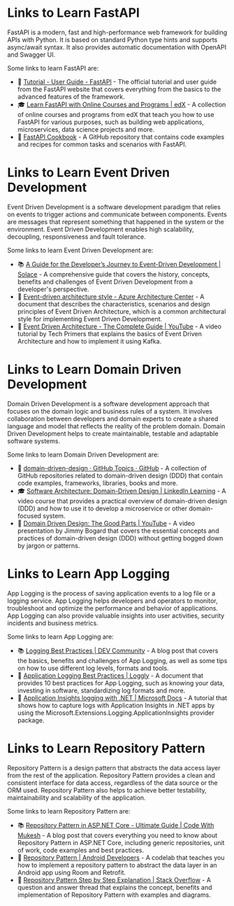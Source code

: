 # Links to Learn FastAPI

FastAPI is a modern, fast and high-performance web framework for building APIs with Python. It is based on standard Python type hints and supports async/await syntax. It also provides automatic documentation with OpenAPI and Swagger UI.

Some links to learn FastAPI are:

- 📄 [Tutorial - User Guide - FastAPI](https://fastapi.tiangolo.com/tutorial/) - The official tutorial and user guide from the FastAPI website that covers everything from the basics to the advanced features of the framework.
- 🎓 [Learn FastAPI with Online Courses and Programs | edX](https://www.edx.org/learn/fastapi) - A collection of online courses and programs from edX that teach you how to use FastAPI for various purposes, such as building web applications, microservices, data science projects and more.
- 📘 [FastAPI Cookbook](https://github.com/tiangolo/fastapi-cookbook) - A GitHub repository that contains code examples and recipes for common tasks and scenarios with FastAPI.

# Links to Learn Event Driven Development

Event Driven Development is a software development paradigm that relies on events to trigger actions and communicate between components. Events are messages that represent something that happened in the system or the environment. Event Driven Development enables high scalability, decoupling, responsiveness and fault tolerance.

Some links to learn Event Driven Development are:

- 📚 [A Guide for the Developer’s Journey to Event-Driven Development | Solace](https://solace.com/blog/developer-guide-event-driven-development/) - A comprehensive guide that covers the history, concepts, benefits and challenges of Event Driven Development from a developer's perspective.
- 📄 [Event-driven architecture style - Azure Architecture Center](https://docs.microsoft.com/en-us/azure/architecture/guide/architecture-styles/event-driven) - A document that describes the characteristics, scenarios and design principles of Event Driven Architecture, which is a common architectural style for implementing Event Driven Development.
- 🎥 [Event Driven Architecture - The Complete Guide | YouTube](https://www.youtube.com/watch?v=STKCRSUsyP0) - A video tutorial by Tech Primers that explains the basics of Event Driven Architecture and how to implement it using Kafka.

# Links to Learn Domain Driven Development

Domain Driven Development is a software development approach that focuses on the domain logic and business rules of a system. It involves collaboration between developers and domain experts to create a shared language and model that reflects the reality of the problem domain. Domain Driven Development helps to create maintainable, testable and adaptable software systems.

Some links to learn Domain Driven Development are:

- 📘 [domain-driven-design · GitHub Topics · GitHub](https://github.com/topics/domain-driven-design) - A collection of GitHub repositories related to domain-driven design (DDD) that contain code examples, frameworks, libraries, books and more.
- 🎓 [Software Architecture: Domain-Driven Design | LinkedIn Learning](https://www.linkedin.com/learning/software-architecture-domain-driven-design) - A video course that provides a practical overview of domain-driven design (DDD) and how to use it to develop a microservice or other domain-focused system.
- 🎥 [Domain Driven Design: The Good Parts | YouTube](https://www.youtube.com/watch?v=U6CeaA-Phqo) - A video presentation by Jimmy Bogard that covers the essential concepts and practices of domain-driven design (DDD) without getting bogged down by jargon or patterns.

# Links to Learn App Logging

App Logging is the process of saving application events to a log file or a logging service. App Logging helps developers and operators to monitor, troubleshoot and optimize the performance and behavior of applications.
App Logging can also provide valuable insights into user activities, security incidents and business metrics.

Some links to learn App Logging are:

- 📚 [Logging Best Practices | DEV Community](https://dev.to/raysaltrelli/logging-best-practices-obo) - A blog post that covers the basics, benefits and challenges of App Logging, as well as some tips on how to use different log levels, formats and tools.
- 📄 [Application Logging Best Practices | Loggly](https://www.loggly.com/use-cases/application-logging-best-practices/) - A document that provides 10 best practices for App Logging, such as knowing your data, investing in software, standardizing log formats and more.
- 🎥 [Application Insights logging with .NET | Microsoft Docs](https://docs.microsoft.com/en-us/azure/azure-monitor/app/ilogger) - A tutorial that shows how to capture logs with Application Insights in .NET apps by using the Microsoft.Extensions.Logging.ApplicationInsights provider package.

# Links to Learn Repository Pattern

Repository Pattern is a design pattern that abstracts the data access layer from the rest of the application. Repository Pattern provides a clean and consistent interface for data access, regardless of the data source or the ORM used. Repository Pattern also helps to achieve better testability, maintainability and scalability of the application.

Some links to learn Repository Pattern are:

- 📚 [Repository Pattern in ASP.NET Core - Ultimate Guide | Code With Mukesh](https://codewithmukesh.com/blog/repository-pattern-in-aspnet-core/) - A blog post that covers everything you need to know about Repository Pattern in ASP.NET Core, including generic repositories, unit of work, code examples and best practices.
- 📘 [Repository Pattern | Android Developers](https://developer.android.com/codelabs/basic-android-kotlin-training-repository-pattern) - A codelab that teaches you how to implement a repository pattern to abstract the data layer in an Android app using Room and Retrofit.
- 🎥 [Repository Pattern Step by Step Explanation | Stack Overflow](https://stackoverflow.com/questions/11985736/repository-pattern-step-by-step-explanation) - A question and answer thread that explains the concept, benefits and implementation of Repository Pattern with examples and diagrams.
